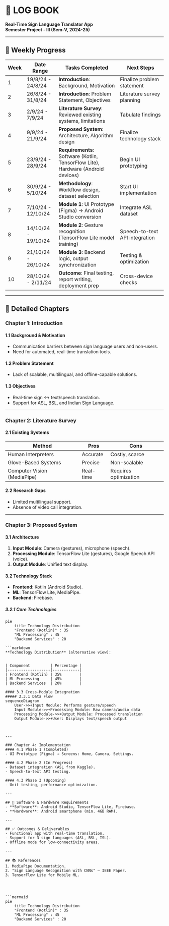 # 📝 LOG BOOK  
**Real-Time Sign Language Translator App**  
**Semester Project - III (Sem-V, 2024-25)**  

---

## 📅 Weekly Progress  

| Week | Date Range | Tasks Completed | Next Steps |
|------|------------|------------------|-------------|
| 1 | 19/8/24 - 24/8/24 | **Introduction**: Background, Motivation | Finalize problem statement |
| 2 | 26/8/24 - 31/8/24 | **Introduction**: Problem Statement, Objectives | Literature survey planning |
| 3 | 2/9/24 - 7/9/24 | **Literature Survey**: Reviewed existing systems, limitations | Tabulate findings |
| 4 | 9/9/24 - 21/9/24 | **Proposed System**: Architecture, Algorithm design | Finalize technology stack |
| 5 | 23/9/24 - 28/9/24 | **Requirements**: Software (Kotlin, TensorFlow Lite), Hardware (Android devices) | Begin UI prototyping |
| 6 | 30/9/24 - 5/10/24 | **Methodology**: Workflow design, dataset selection | Start UI implementation |
| 7 | 7/10/24 - 12/10/24 | **Module 1**: UI Prototype (Figma) → Android Studio conversion | Integrate ASL dataset |
| 8 | 14/10/24 - 19/10/24 | **Module 2**: Gesture recognition (TensorFlow Lite model training) | Speech-to-text API integration |
| 9 | 21/10/24 - 26/10/24 | **Module 3**: Backend logic, output synchronization | Testing & optimization |
| 10 | 28/10/24 - 2/11/24 | **Outcome**: Final testing, report writing, deployment prep | Cross-device checks |

---

## 📖 Detailed Chapters  

### Chapter 1: Introduction  
#### 1.1 Background & Motivation  
- Communication barriers between sign language users and non-users.  
- Need for automated, real-time translation tools.  

#### 1.2 Problem Statement  
- Lack of scalable, multilingual, and offline-capable solutions.  

#### 1.3 Objectives  
- Real-time sign ↔ text/speech translation.  
- Support for ASL, BSL, and Indian Sign Language.  

---

### Chapter 2: Literature Survey  
#### 2.1 Existing Systems  
| Method | Pros | Cons |  
|--------|------|------|  
| Human Interpreters | Accurate | Costly, scarce |  
| Glove-Based Systems | Precise | Non-scalable |  
| Computer Vision (MediaPipe) | Real-time | Requires optimization |  

#### 2.2 Research Gaps  
- Limited multilingual support.  
- Absence of video call integration.  

---

### Chapter 3: Proposed System  
#### 3.1 Architecture  
1. **Input Module**: Camera (gestures), microphone (speech).  
2. **Processing Module**: TensorFlow Lite (gestures), Google Speech API (voice).  
3. **Output Module**: Unified text display.  

#### 3.2 Technology Stack  
- **Frontend**: Kotlin (Android Studio).  
- **ML**: TensorFlow Lite, MediaPipe.  
- **Backend**: Firebase.  
##### 3.2.1 Core Technologies
```mermaid
pie
    title Technology Distribution
    "Frontend (Kotlin)" : 35
    "ML Processing" : 45
    "Backend Services" : 20

```markdown
**Technology Distribution** (alternative view):


| Component         | Percentage |
|-------------------|------------|
| Frontend (Kotlin) | 35%        |
| ML Processing     | 45%        |
| Backend Services  | 20%        |
    
#### 3.3 Cross-Module Integration
##### 3.3.1 Data Flow
sequenceDiagram
    User->>+Input Module: Performs gesture/speech
    Input Module->>+Processing Module: Raw camera/audio data
    Processing Module->>+Output Module: Processed translation
    Output Module->>+User: Displays text/speech output
    

    
---

### Chapter 4: Implementation  
#### 4.1 Phase 1 (Completed)  
- UI Prototype (Figma) → Screens: Home, Camera, Settings.  

#### 4.2 Phase 2 (In Progress)  
- Dataset integration (ASL from Kaggle).  
- Speech-to-text API testing.  

#### 4.3 Phase 3 (Upcoming)  
- Unit testing, performance optimization.  

---

## 🔧 Software & Hardware Requirements  
- **Software**: Android Studio, TensorFlow Lite, Firebase.  
- **Hardware**: Android smartphone (min. 4GB RAM).  

---

## ✅ Outcomes & Deliverables  
- Functional app with real-time translation.  
- Support for 3 sign languages (ASL, BSL, ISL).  
- Offline mode for low-connectivity areas.  

---

## 📚 References  
1. MediaPipe Documentation.  
2. "Sign Language Recognition with CNNs" – IEEE Paper.  
3. TensorFlow Lite for Mobile ML.  




```mermaid
pie
    title Technology Distribution
    "Frontend (Kotlin)" : 35
    "ML Processing" : 45
    "Backend Services" : 20
